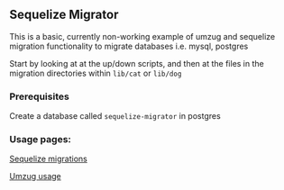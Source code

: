 ## Sequelize Migrator

This is a basic, currently non-working example of umzug and sequelize migration functionality to migrate databases i.e. mysql, postgres

Start by looking at at the up/down scripts, and then at the files in the migration directories within `lib/cat` or `lib/dog`

### Prerequisites
Create a database called `sequelize-migrator` in postgres


### Usage pages:
[Sequelize migrations](http://docs.sequelizejs.com/en/latest/docs/migrations/)

[Umzug usage](https://github.com/sequelize/umzug)
